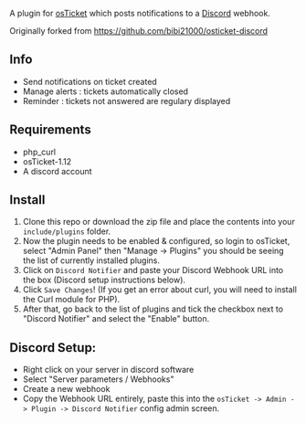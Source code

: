 A plugin for [osTicket](https://osticket.com) which posts notifications to a [Discord](https://discordapp.com/) webhook.

Originally forked from https://github.com/bibi21000/osticket-discord

## Info

- Send notifications on ticket created
- Manage alerts : tickets automatically closed
- Reminder : tickets not answered are regulary displayed

## Requirements
- php_curl
- osTicket-1.12
- A discord account

## Install
1. Clone this repo or download the zip file and place the contents into your `include/plugins` folder.
1. Now the plugin needs to be enabled & configured, so login to osTicket, select "Admin Panel" then "Manage -> Plugins" you should be seeing the list of currently installed plugins.
1. Click on `Discord Notifier` and paste your Discord Webhook URL into the box (Discord setup instructions below). 
1. Click `Save Changes`! (If you get an error about curl, you will need to install the Curl module for PHP). 
1. After that, go back to the list of plugins and tick the checkbox next to "Discord Notifier" and select the "Enable" button.


## Discord Setup:
- Right click on your server in discord software
- Select "Server parameters / Webhooks"
- Create a new webhook
- Copy the Webhook URL entirely, paste this into the `osTicket -> Admin -> Plugin -> Discord Notifier` config admin screen.
